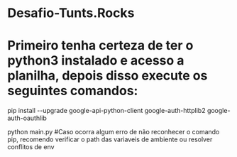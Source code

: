# Desafio-Tunts.Rocks

# Primeiro tenha certeza de ter o python3 instalado e acesso a planilha, depois disso execute os seguintes comandos:

pip install --upgrade google-api-python-client google-auth-httplib2 google-auth-oauthlib

python main.py
#Caso ocorra algum erro de não reconhecer o comando pip, recomendo verificar o path das variaveis de ambiente ou resolver conflitos de env 


